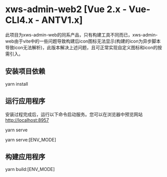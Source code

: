 
# xws-admin-web2 [Vue 2.x - Vue-CLI4.x - ANTV1.x]

此项目为xws-admin-web的同系产品，只有构建工具不同而已，xws-admin-web由于vite中的一些问题导致构建后icon图标无法显示(构建的icon为异步脚本导致icon无法解析)，此版本解决上述问题，且可正常实现自定义图标和icon的按需引入。

## 安装项目依赖

yarn install

## 运行应用程序

安装过程完成后，运行以下命令启动服务。您可以在浏览器中预览网站 [http://localhost:8957](http://localhost:8957)

yarn serve

yarn serve:[ENV_MODE]

## 构建应用程序

yarn build:[ENV_MODE]

